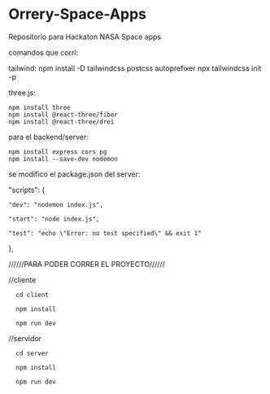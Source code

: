 # Orrery-Space-Apps
Repositorio para Hackaton NASA Space apps 

comandos que corri:

tailwind:
npm install -D tailwindcss postcss autoprefixer
npx tailwindcss init -p

three.js:

    npm install three    
    npm install @react-three/fiber
    npm install @react-three/drei

para el backend/server:

    npm install express cors pg 
    npm install --save-dev nodemon

se modifico el package.json del server:

"scripts": {

    "dev": "nodemon index.js",           

    "start": "node index.js",           

    "test": "echo \"Error: no test specified\" && exit 1"  

  },


  //////PARA PODER CORRER EL PROYECTO//////

  //cliente

      cd client

      npm install

      npm run dev

  //servidor

      cd server

      npm install

      npm run dev
